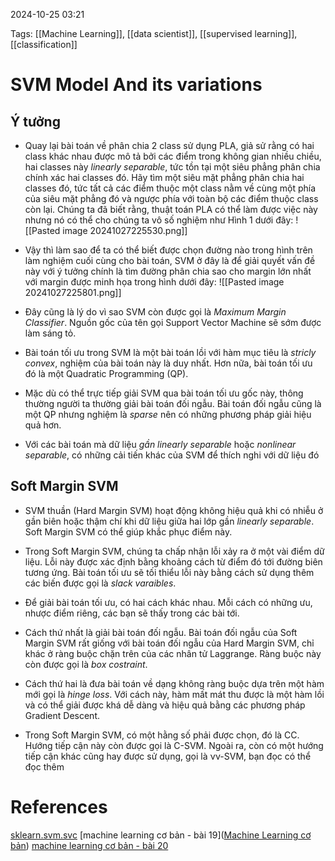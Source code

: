 2024-10-25 03:21


Tags: [[Machine Learning]], [[data scientist]], [[supervised learning]], [[classification]]




# SVM Model And its variations

## Ý tưởng
- Quay lại bài toán về phân chia 2 class sử dụng PLA, giả sử rằng có hai class khác nhau được mô tả bởi các điểm trong không gian nhiều chiều, hai classes này _linearly separable_, tức tồn tại một siêu phẳng phân chia chính xác hai classes đó. Hãy tìm một siêu mặt phẳng phân chia hai classes đó, tức tất cả các điểm thuộc một class nằm về cùng một phía của siêu mặt phẳng đó và ngược phía với toàn bộ các điểm thuộc class còn lại. Chúng ta đã biết rằng, thuật toán PLA có thể làm được việc này nhưng nó có thể cho chúng ta vô số nghiệm như Hình 1 dưới đây:
	![[Pasted image 20241027225530.png]]
- Vậy thì làm sao để ta có thể biết được chọn đường nào trong hình trên làm nghiệm cuối cùng cho bài toán, SVM ở đây là để giải quyết vấn đề này với ý tưởng chính là tìm đường phân chia sao cho margin lớn nhất với margin được minh họa trong hình dưới đây:
![[Pasted image 20241027225801.png]]

- Đây cũng là lý do vì sao SVM còn được gọi là _Maximum Margin Classifier_. Nguồn gốc của tên gọi Support Vector Machine sẽ sớm được làm sáng tỏ.
- Bài toán tối ưu trong SVM là một bài toán lồi với hàm mục tiêu là _stricly convex_, nghiệm của bài toán này là duy nhất. Hơn nữa, bài toán tối ưu đó là một Quadratic Programming (QP).
- Mặc dù có thể trực tiếp giải SVM qua bài toán tối ưu gốc này, thông thường người ta thường giải bài toán đối ngẫu. Bài toán đối ngẫu cũng là một QP nhưng nghiệm là _sparse_ nên có những phương pháp giải hiệu quả hơn.
- Với các bài toán mà dữ liệu _gần linearly separable_ hoặc _nonlinear separable_, có những cải tiến khác của SVM để thích nghi với dữ liệu đó
## Soft Margin SVM
-  SVM thuần (Hard Margin SVM) hoạt động không hiệu quả khi có nhiễu ở gần biên hoặc thậm chí khi dữ liệu giữa hai lớp gần _linearly separable_. Soft Margin SVM có thể giúp khắc phục điểm này.
    
- Trong Soft Margin SVM, chúng ta chấp nhận lỗi xảy ra ở một vài điểm dữ liệu. Lỗi này được xác định bằng khoảng cách từ điểm đó tới đường biên tương ứng. Bài toán tối ưu sẽ tối thiểu lỗi này bằng cách sử dụng thêm các biến được gọi là _slack varaibles_.
    
- Để giải bài toán tối ưu, có hai cách khác nhau. Mỗi cách có những ưu, nhược điểm riêng, các bạn sẽ thấy trong các bài tới.
    
- Cách thứ nhất là giải bài toán đối ngẫu. Bài toán đối ngẫu của Soft Margin SVM rất giống với bài toán đối ngẫu của Hard Margin SVM, chỉ khác ở ràng buộc chặn trên của các nhân tử Laggrange. Ràng buộc này còn được gọi là _box costraint_.
    
- Cách thứ hai là đưa bài toán về dạng không ràng buộc dựa trên một hàm mới gọi là _hinge loss_. Với cách này, hàm mất mát thu được là một hàm lồi và có thể giải được khá dễ dàng và hiệu quả bằng các phương pháp Gradient Descent.
    
- Trong Soft Margin SVM, có một hằng số phải được chọn, đó là CC. Hướng tiếp cận này còn được gọi là C-SVM. Ngoài ra, còn có một hướng tiếp cận khác cũng hay được sử dụng, gọi là νν-SVM, bạn đọc có thể đọc thêm
# References
[sklearn.svm.svc](http://scikit-learn.org/stable/modules/generated/sklearn.svm.SVC.html)
[machine learning cơ bản - bài 19]([Machine Learning cơ bản](https://machinelearningcoban.com/2017/04/09/smv/))
[machine learning cơ bản - bài 20](https://machinelearningcoban.com/2017/04/13/softmarginsmv/#-tom-tat-va-thao-luan)
